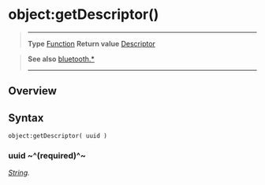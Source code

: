 # object:getDescriptor()

> --------------------- ------------------------------------------------------------------------------------------
> __Type__              [Function](https://docs.coronalabs.com/api/type/Function.html)
> __Return value__      [Descriptor](/plugin/bluetooth/type/Descriptor/)


> __See also__          [bluetooth.*](/plugin/bluetooth/)
> --------------------- ------------------------------------------------------------------------------------------

## Overview

## Syntax

	object:getDescriptor( uuid )

### uuid ~^(required)^~
_[String](https://docs.coronalabs.com/api/type/String.html)._
